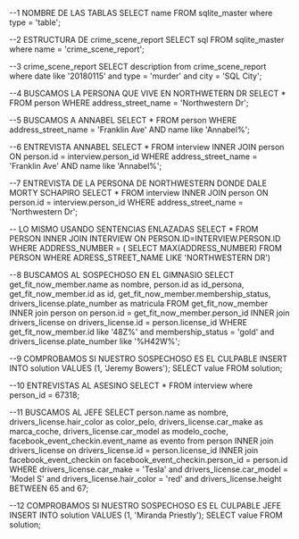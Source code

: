 --1 NOMBRE DE LAS TABLAS
SELECT name
  FROM sqlite_master
 where type = 'table';

 --2 ESTRUCTURA DE crime_scene_report
 SELECT sql
  FROM sqlite_master
 where name = 'crime_scene_report';

 --3 crime_scene_report
 SELECT description
 from crime_scene_report
 where date like '20180115' and type = 'murder' and city = 'SQL City';

 --4 BUSCAMOS LA PERSONA QUE VIVE EN NORTHWETERN DR
 SELECT *
 FROM person
 WHERE address_street_name = 'Northwestern Dr';

 --5 BUSCAMOS A ANNABEL
 SELECT *
 FROM person
 WHERE address_street_name = 'Franklin Ave' AND name like 'Annabel%';

 --6 ENTREVISTA ANNABEL
 SELECT *
 FROM interview
 INNER JOIN person ON person.id = interview.person_id
 WHERE address_street_name = 'Franklin Ave' AND name like 'Annabel%';

 --7 ENTREVISTA DE LA PERSONA DE NORTHWESTERN DONDE DALE MORTY SCHAPIRO
  SELECT *
 FROM interview
 INNER JOIN person ON person.id = interview.person_id
 WHERE address_street_name = 'Northwestern Dr';

-- LO MISMO USANDO SENTENCIAS ENLAZADAS
 SELECT * FROM PERSON
 INNER JOIN INTERVIEW ON PERSON.ID=INTERVIEW.PERSON.ID
 WHERE ADDRESS_NUMBER = (
   SELECT MAX(ADDRESS_NUMBER)
   FROM PERSON
   WHERE ADRESS_STREET_NAME LIKE 'NORTHWESTERN DR')

 --8 BUSCAMOS AL SOSPECHOSO EN EL GIMNASIO
 SELECT get_fit_now_member.name as nombre,
 	person.id as id_persona,
 	get_fit_now_member.id as id,
    get_fit_now_member.membership_status,
    drivers_license.plate_number as matricula
 FROM get_fit_now_member
 INNER join person on person.id = get_fit_now_member.person_id
 INNER join drivers_license on drivers_license.id = person.license_id
 WHERE get_fit_now_member.id like '48Z%' and membership_status = 'gold' and drivers_license.plate_number like '%H42W%';

 --9 COMPROBAMOS SI NUESTRO SOSPECHOSO ES EL CULPABLE
 INSERT INTO solution VALUES (1, 'Jeremy Bowers');
        SELECT value FROM solution;

--10 ENTREVISTAS AL ASESINO
SELECT *
FROM interview
where person_id = 67318;

 --11 BUSCAMOS AL JEFE
 SELECT	
 	person.name as nombre,
    drivers_license.hair_color as color_pelo,
    drivers_license.car_make as marca_coche,
    drivers_license.car_model as modelo_coche,
    facebook_event_checkin.event_name as evento
from person
INNER join drivers_license on drivers_license.id = person.license_id
INNER join facebook_event_checkin on facebook_event_checkin.person_id = person.id
WHERE drivers_license.car_make = 'Tesla'
	and drivers_license.car_model = 'Model S'
	and drivers_license.hair_color = 'red'
	and drivers_license.height BETWEEN 65 and 67;

 --12 COMPROBAMOS SI NUESTRO SOSPECHOSO ES EL CULPABLE JEFE
 INSERT INTO solution VALUES (1, 'Miranda Priestly');
        SELECT value FROM solution;